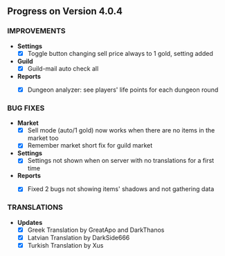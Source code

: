 ## Progress on Version 4.0.4


### IMPROVEMENTS
- **Settings**
	- [x] Toggle button changing sell price always to 1 gold, setting added
- **Guild**
	- [x] Guild-mail auto check all
- **Reports**
	- [x] Dungeon analyzer: see players' life points for each dungeon round


### BUG FIXES
- **Market**
	- [x] Sell mode (auto/1 gold) now works when there are no items in the market too
	- [x] Remember market short fix for guild market
- **Settings**
	- [x] Settings not shown when on server with no translations for a first time
- **Reports**
	- [x] Fixed 2 bugs not showing items' shadows and not gathering data


### TRANSLATIONS
- **Updates**
	- [x] Greek Translation by GreatApo and DarkThanos
	- [x] Latvian Translation by DarkSide666
	- [x] Turkish Translation by Xus
